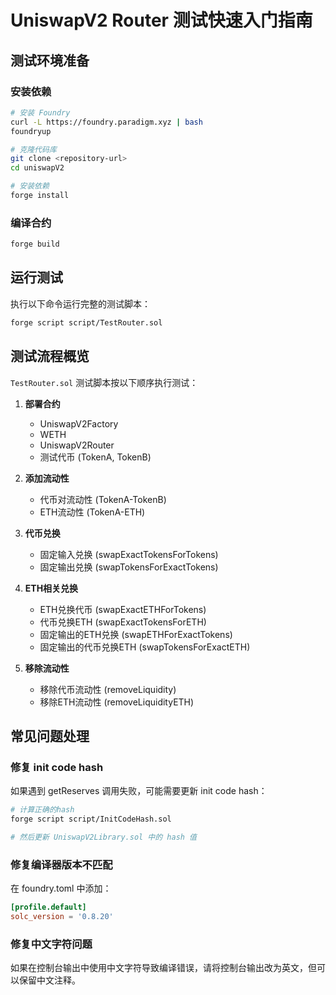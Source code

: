 # UniswapV2 Router 测试快速入门指南

## 测试环境准备

### 安装依赖

```bash
# 安装 Foundry
curl -L https://foundry.paradigm.xyz | bash
foundryup

# 克隆代码库
git clone <repository-url>
cd uniswapV2

# 安装依赖
forge install
```

### 编译合约

```bash
forge build
```

## 运行测试

执行以下命令运行完整的测试脚本：

```bash
forge script script/TestRouter.sol
```

## 测试流程概览

`TestRouter.sol` 测试脚本按以下顺序执行测试：

1. **部署合约**
   - UniswapV2Factory
   - WETH
   - UniswapV2Router
   - 测试代币 (TokenA, TokenB)

2. **添加流动性**
   - 代币对流动性 (TokenA-TokenB)
   - ETH流动性 (TokenA-ETH)

3. **代币兑换**
   - 固定输入兑换 (swapExactTokensForTokens)
   - 固定输出兑换 (swapTokensForExactTokens)

4. **ETH相关兑换**
   - ETH兑换代币 (swapExactETHForTokens)
   - 代币兑换ETH (swapExactTokensForETH)
   - 固定输出的ETH兑换 (swapETHForExactTokens)
   - 固定输出的代币兑换ETH (swapTokensForExactETH)

5. **移除流动性**
   - 移除代币流动性 (removeLiquidity)
   - 移除ETH流动性 (removeLiquidityETH)

## 常见问题处理

### 修复 init code hash

如果遇到 getReserves 调用失败，可能需要更新 init code hash：

```bash
# 计算正确的hash
forge script script/InitCodeHash.sol

# 然后更新 UniswapV2Library.sol 中的 hash 值
```

### 修复编译器版本不匹配

在 foundry.toml 中添加：

```toml
[profile.default]
solc_version = '0.8.20'
```

### 修复中文字符问题

如果在控制台输出中使用中文字符导致编译错误，请将控制台输出改为英文，但可以保留中文注释。 